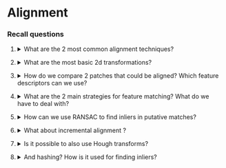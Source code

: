 # Alignment

### Recall questions

1. <details markdown=1><summary markdown="span"> What are the 2 most common alignment techniques? </summary>
    
    \
	Two broad approaches:
	- direct ==pixel based alignment==
	- ==feature based== alignment: align where ==feature descriptors agree==

</details>


2. <details markdown=1><summary markdown="span"> What are the most basic 2d transformations? </summary>
    
    \
    Most common:
    - similarity: ==translation, scale, rotation==
    - ==affine==
    - ==projective (homography)==
    
    
</details>


3. <details markdown=1><summary markdown="span"> How do we compare 2 patches that could be aligned? Which feature descriptors can we use? </summary>
    
    \
    Possible techniques:
    - ==compare vectors of raw intensity values==
    - ==compare histogram==, for example using ==SIFT== ![](ali1.png)
    
</details>


4. <details markdown=1><summary markdown="span"> What are the 2 main strategies for feature matching? What do we have to deal with? </summary>
    
    \
    To carry on with the alignment, we want to generate ==putative matches==, which are ==patches in the other image which could match the original based on the appearance==. \
    In doing so, we can adopt 2 strategies:
    - ==exhaustive search==
    - ==fast approximate nearest neighbor search==

	In both cases, however, we might have ==many outliers that we have to deal with==.
	

</details>


5. <details markdown=1><summary markdown="span"> How can we use RANSAC to find inliers in putative matches? </summary>
    
    \
	![](ali2.png)

</details>


6. <details markdown=1><summary markdown="span"> What about incremental alignment ?</summary>
    
    \
	![](ali3.png)

</details>


7. <details markdown=1><summary markdown="span"> Is it possible to also use Hough transforms? </summary>
    
    \
	![](ali4.png)

</details>


8. <details markdown=1><summary markdown="span"> And hashing? How is it used for finding inliers? </summary>
    
    \
	![](ali5.png)

</details>